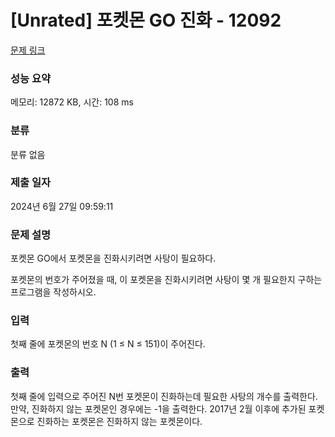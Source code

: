 # [Unrated] 포켓몬 GO 진화 - 12092 

[문제 링크](https://www.acmicpc.net/problem/12092) 

### 성능 요약

메모리: 12872 KB, 시간: 108 ms

### 분류

분류 없음

### 제출 일자

2024년 6월 27일 09:59:11

### 문제 설명

<p>포켓몬 GO에서 포켓몬을 진화시키려면 사탕이 필요하다.</p>

<p>포켓몬의 번호가 주어졌을 때, 이 포켓몬을 진화시키려면 사탕이 몇 개 필요한지 구하는 프로그램을 작성하시오.</p>

### 입력 

 <p>첫째 줄에 포켓몬의 번호 N (1 ≤ N ≤ 151)이 주어진다.</p>

### 출력 

 <p>첫째 줄에 입력으로 주어진 N번 포켓몬이 진화하는데 필요한 사탕의 개수를 출력한다. 만약, 진화하지 않는 포켓몬인 경우에는 -1을 출력한다. 2017년 2월 이후에 추가된 포켓몬으로 진화하는 포켓몬은 진화하지 않는 포켓몬이다.</p>

